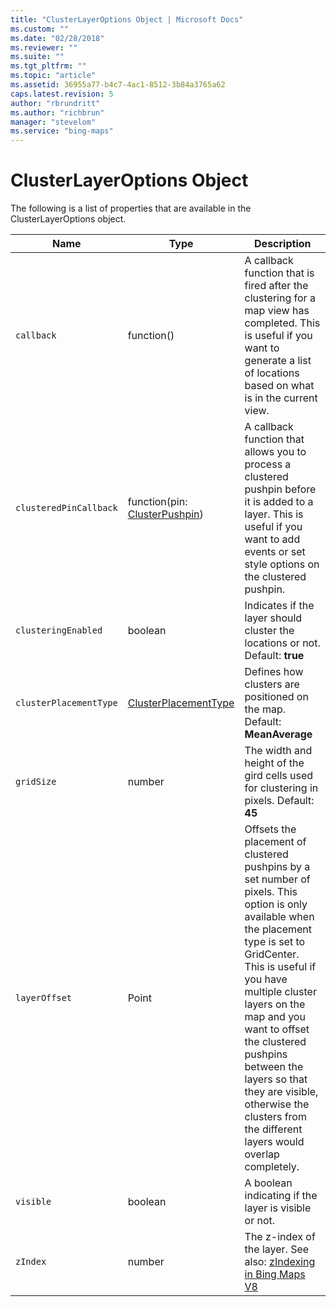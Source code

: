```yaml
---
title: "ClusterLayerOptions Object | Microsoft Docs"
ms.custom: ""
ms.date: "02/28/2018"
ms.reviewer: ""
ms.suite: ""
ms.tgt_pltfrm: ""
ms.topic: "article"
ms.assetid: 36955a77-b4c7-4ac1-8512-3b84a3765a62
caps.latest.revision: 5
author: "rbrundritt"
ms.author: "richbrun"
manager: "stevelom"
ms.service: "bing-maps"
---
```


# ClusterLayerOptions Object

The following is a list of properties that are available in the ClusterLayerOptions object.

Name                     | Type                            | Description
------------------------ | ------------------------------- | ------------------------
`callback`               | function()                      | A callback function that is fired after the clustering for a map view has completed. This is useful if you want to generate a list of locations based on what is in the current view.
`clusteredPinCallback`   | function(pin: [ClusterPushpin](clusterpushpin-class.md))   | A callback function that allows you to process a clustered pushpin before it is added to a layer. This is useful if you want to add events or set style options on the clustered pushpin.
`clusteringEnabled`      | boolean                         | Indicates if the layer should cluster the locations or not. Default: **true**
`clusterPlacementType`   | [ClusterPlacementType](clusterplacementtype-enumeration.md)            | Defines how clusters are positioned on the map. Default: **MeanAverage**
`gridSize`               | number                          | The width and height of the gird cells used for clustering in pixels. Default: **45**
`layerOffset`            | Point                           | Offsets the placement of clustered pushpins by a set number of pixels. This option is only available when the placement type is set to GridCenter. This is useful if you have multiple cluster layers on the map and you want to offset the clustered pushpins between the layers so that they are visible, otherwise the clusters from the different layers would overlap completely.
`visible`                | boolean                         | A boolean indicating if the layer is visible or not. 
`zIndex`                 | number	                       | The z-index of the layer. See also: [zIndexing in Bing Maps V8](../../articles/zindexing-in-bing-maps-v8.md) 

